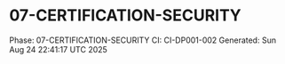 # 07-CERTIFICATION-SECURITY
Phase: 07-CERTIFICATION-SECURITY
CI: CI-DP001-002
Generated: Sun Aug 24 22:41:17 UTC 2025

